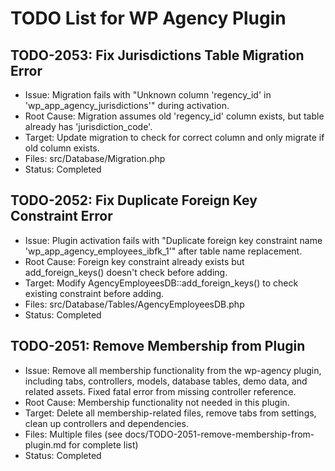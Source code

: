 # TODO List for WP Agency Plugin

## TODO-2053: Fix Jurisdictions Table Migration Error
- Issue: Migration fails with "Unknown column 'regency_id' in 'wp_app_agency_jurisdictions'" during activation.
- Root Cause: Migration assumes old 'regency_id' column exists, but table already has 'jurisdiction_code'.
- Target: Update migration to check for correct column and only migrate if old column exists.
- Files: src/Database/Migration.php
- Status: Completed

## TODO-2052: Fix Duplicate Foreign Key Constraint Error
- Issue: Plugin activation fails with "Duplicate foreign key constraint name 'wp_app_agency_employees_ibfk_1'" after table name replacement.
- Root Cause: Foreign key constraint already exists but add_foreign_keys() doesn't check before adding.
- Target: Modify AgencyEmployeesDB::add_foreign_keys() to check existing constraint before adding.
- Files: src/Database/Tables/AgencyEmployeesDB.php
- Status: Completed

## TODO-2051: Remove Membership from Plugin
- Issue: Remove all membership functionality from the wp-agency plugin, including tabs, controllers, models, database tables, demo data, and related assets. Fixed fatal error from missing controller reference.
- Root Cause: Membership functionality not needed in this plugin.
- Target: Delete all membership-related files, remove tabs from settings, clean up controllers and dependencies.
- Files: Multiple files (see docs/TODO-2051-remove-membership-from-plugin.md for complete list)
- Status: Completed
